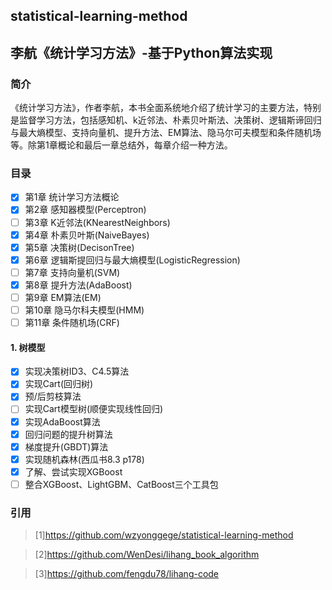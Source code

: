 ## statistical-learning-method
## 李航《统计学习方法》-基于Python算法实现
### 简介
《统计学习方法》，作者李航，本书全面系统地介绍了统计学习的主要方法，特别是监督学习方法，包括感知机、k近邻法、朴素贝叶斯法、决策树、逻辑斯谛回归与最大熵模型、支持向量机、提升方法、EM算法、隐马尔可夫模型和条件随机场等。除第1章概论和最后一章总结外，每章介绍一种方法。

### 目录
- [x] 第1章 统计学习方法概论
- [x] 第2章 感知器模型(Perceptron)
- [ ] 第3章 K近邻法(KNearestNeighbors)
- [x] 第4章 朴素贝叶斯(NaiveBayes)
- [x] 第5章 决策树(DecisonTree)
- [x] 第6章 逻辑斯提回归与最大熵模型(LogisticRegression)
- [ ] 第7章 支持向量机(SVM)
- [x] 第8章 提升方法(AdaBoost)
- [ ] 第9章 EM算法(EM)
- [ ] 第10章 隐马尔科夫模型(HMM)
- [ ] 第11章 条件随机场(CRF)

#### 1. 树模型
- [x] 实现决策树ID3、C4.5算法
- [x] 实现Cart(回归树)
- [x] 预/后剪枝算法
- [ ] 实现Cart模型树(顺便实现线性回归)
- [x] 实现AdaBoost算法
- [x] 回归问题的提升树算法
- [x] 梯度提升(GBDT)算法
- [x] 实现随机森林(西瓜书8.3 p178)
- [x] 了解、尝试实现XGBoost
- [ ] 整合XGBoost、LightGBM、CatBoost三个工具包
### 引用
>[1]https://github.com/wzyonggege/statistical-learning-method

>[2]https://github.com/WenDesi/lihang_book_algorithm

>[3]https://github.com/fengdu78/lihang-code
